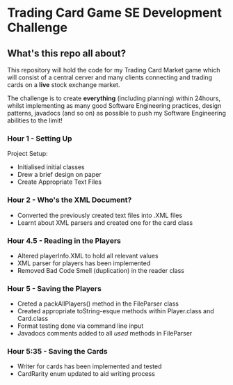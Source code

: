 # Trading Card Game SE Development Challenge

## What's this repo all about?
This repository will hold the code for my Trading Card Market game which will consist of a central cerver and many clients connecting and trading cards on a **live** stock exchange market.

The challenge is to create **everything** (including planning) within 24hours, whilst implementing as many good Software Engineering practices, design patterns, javadocs (and so on) as possible to push my Software Engineering abilities to the limit!

### Hour 1 - Setting Up
Project Setup: 
- Initialised initial classes
- Drew a brief design on paper
- Create Appropriate Text Files 

### Hour 2 - Who's the XML Document?
- Converted the previously created text files into .XML files
- Learnt about XML parsers and created one for the card class

### Hour 4.5 - Reading in the Players
- Altered playerInfo.XML to hold all relevant values
- XML parser for players has been implemented
- Removed Bad Code Smell (duplication) in the reader class

### Hour 5 - Saving the Players
- Creted a packAllPlayers() method in the FileParser class
- Created appropriate toString-esque methods within Player.class and Card.class
- Format testing done via command line input
- Javadocs comments added to all *used* methods in FileParser

### Hour 5:35 - Saving the Cards
- Writer for cards has been implemented and tested
- CardRarity enum updated to aid writing process

